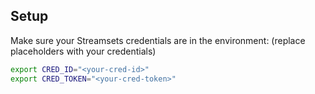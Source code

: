 ## Setup
Make sure your Streamsets credentials are in the environment:
(replace placeholders with your credentials)

```bash
export CRED_ID="<your-cred-id>"
export CRED_TOKEN="<your-cred-token>"
```
